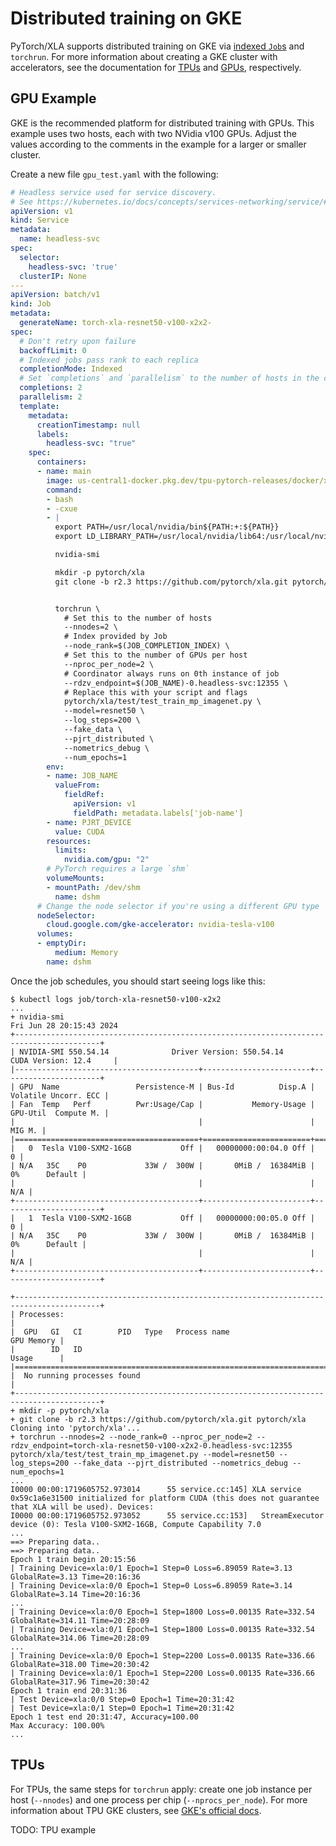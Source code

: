 # Distributed training on GKE

PyTorch/XLA supports distributed training on GKE via [indexed
`Job`s](https://kubernetes.io/docs/tasks/job/job-with-pod-to-pod-communication/)
and `torchrun`. For more information about creating a GKE cluster with
accelerators, see the documentation for
[TPUs](https://cloud.google.com/kubernetes-engine/docs/how-to/tpus) and
[GPUs](https://cloud.google.com/kubernetes-engine/docs/how-to/gpus),
respectively.

## GPU Example

GKE is the recommended platform for distributed training with GPUs. This example
uses two hosts, each with two NVidia v100 GPUs. Adjust the values according
to the comments in the example for a larger or smaller cluster.

Create a new file `gpu_test.yaml` with the following:

```yaml
# Headless service used for service discovery.
# See https://kubernetes.io/docs/concepts/services-networking/service/#headless-services
apiVersion: v1
kind: Service
metadata:
  name: headless-svc
spec:
  selector:
    headless-svc: 'true'
  clusterIP: None
---
apiVersion: batch/v1
kind: Job
metadata:
  generateName: torch-xla-resnet50-v100-x2x2-
spec:
  # Don't retry upon failure
  backoffLimit: 0
  # Indexed jobs pass rank to each replica
  completionMode: Indexed
  # Set `completions` and `parallelism` to the number of hosts in the cluster
  completions: 2
  parallelism: 2
  template:
    metadata:
      creationTimestamp: null
      labels:
        headless-svc: "true"
    spec:
      containers:
      - name: main
        image: us-central1-docker.pkg.dev/tpu-pytorch-releases/docker/xla:r2.3.0_3.10_cuda_12.1
        command:
        - bash
        - -cxue
        - |
          export PATH=/usr/local/nvidia/bin${PATH:+:${PATH}}
          export LD_LIBRARY_PATH=/usr/local/nvidia/lib64:/usr/local/nvidia/lib${LD_LIBRARY_PATH:+:${LD_LIBRARY_PATH}}

          nvidia-smi

          mkdir -p pytorch/xla
          git clone -b r2.3 https://github.com/pytorch/xla.git pytorch/xla


          torchrun \
            # Set this to the number of hosts
            --nnodes=2 \
            # Index provided by Job
            --node_rank=$(JOB_COMPLETION_INDEX) \
            # Set this to the number of GPUs per host
            --nproc_per_node=2 \
            # Coordinator always runs on 0th instance of job
            --rdzv_endpoint=$(JOB_NAME)-0.headless-svc:12355 \
            # Replace this with your script and flags
            pytorch/xla/test/test_train_mp_imagenet.py \
            --model=resnet50 \
            --log_steps=200 \
            --fake_data \
            --pjrt_distributed \
            --nometrics_debug \
            --num_epochs=1
        env:
        - name: JOB_NAME
          valueFrom:
            fieldRef:
              apiVersion: v1
              fieldPath: metadata.labels['job-name']
        - name: PJRT_DEVICE
          value: CUDA
        resources:
          limits:
            nvidia.com/gpu: "2"
        # PyTorch requires a large `shm`
        volumeMounts:
        - mountPath: /dev/shm
          name: dshm
      # Change the node selector if you're using a different GPU type
      nodeSelector:
        cloud.google.com/gke-accelerator: nvidia-tesla-v100
      volumes:
      - emptyDir:
          medium: Memory
        name: dshm
```

Once the job schedules, you should start seeing logs like this:

```
$ kubectl logs job/torch-xla-resnet50-v100-x2x2
...
+ nvidia-smi
Fri Jun 28 20:15:43 2024
+-----------------------------------------------------------------------------------------+
| NVIDIA-SMI 550.54.14              Driver Version: 550.54.14      CUDA Version: 12.4     |
|-----------------------------------------+------------------------+----------------------+
| GPU  Name                 Persistence-M | Bus-Id          Disp.A | Volatile Uncorr. ECC |
| Fan  Temp   Perf          Pwr:Usage/Cap |           Memory-Usage | GPU-Util  Compute M. |
|                                         |                        |               MIG M. |
|=========================================+========================+======================|
|   0  Tesla V100-SXM2-16GB           Off |   00000000:00:04.0 Off |                    0 |
| N/A   35C    P0             33W /  300W |       0MiB /  16384MiB |      0%      Default |
|                                         |                        |                  N/A |
+-----------------------------------------+------------------------+----------------------+
|   1  Tesla V100-SXM2-16GB           Off |   00000000:00:05.0 Off |                    0 |
| N/A   35C    P0             33W /  300W |       0MiB /  16384MiB |      0%      Default |
|                                         |                        |                  N/A |
+-----------------------------------------+------------------------+----------------------+

+-----------------------------------------------------------------------------------------+
| Processes:                                                                              |
|  GPU   GI   CI        PID   Type   Process name                              GPU Memory |
|        ID   ID                                                               Usage      |
|=========================================================================================|
|  No running processes found                                                             |
+-----------------------------------------------------------------------------------------+
+ mkdir -p pytorch/xla
+ git clone -b r2.3 https://github.com/pytorch/xla.git pytorch/xla
Cloning into 'pytorch/xla'...
+ torchrun --nnodes=2 --node_rank=0 --nproc_per_node=2 --rdzv_endpoint=torch-xla-resnet50-v100-x2x2-0.headless-svc:12355 pytorch/xla/test/test_train_mp_imagenet.py --model=resnet50 --log_steps=200 --fake_data --pjrt_distributed --nometrics_debug --num_epochs=1
...
I0000 00:00:1719605752.973014      55 service.cc:145] XLA service 0x59c1a6e31500 initialized for platform CUDA (this does not guarantee that XLA will be used). Devices:
I0000 00:00:1719605752.973052      55 service.cc:153]   StreamExecutor device (0): Tesla V100-SXM2-16GB, Compute Capability 7.0
...
==> Preparing data..
==> Preparing data..
Epoch 1 train begin 20:15:56
| Training Device=xla:0/1 Epoch=1 Step=0 Loss=6.89059 Rate=3.13 GlobalRate=3.13 Time=20:16:36
| Training Device=xla:0/0 Epoch=1 Step=0 Loss=6.89059 Rate=3.14 GlobalRate=3.14 Time=20:16:36
...
| Training Device=xla:0/0 Epoch=1 Step=1800 Loss=0.00135 Rate=332.54 GlobalRate=314.11 Time=20:28:09
| Training Device=xla:0/1 Epoch=1 Step=1800 Loss=0.00135 Rate=332.54 GlobalRate=314.06 Time=20:28:09
...
| Training Device=xla:0/0 Epoch=1 Step=2200 Loss=0.00135 Rate=336.66 GlobalRate=318.00 Time=20:30:42
| Training Device=xla:0/1 Epoch=1 Step=2200 Loss=0.00135 Rate=336.66 GlobalRate=317.96 Time=20:30:42
Epoch 1 train end 20:31:36
| Test Device=xla:0/0 Step=0 Epoch=1 Time=20:31:42
| Test Device=xla:0/1 Step=0 Epoch=1 Time=20:31:42
Epoch 1 test end 20:31:47, Accuracy=100.00
Max Accuracy: 100.00%
...
```

## TPUs

For TPUs, the same steps for `torchrun` apply: create one job instance per host
(`--nnodes`) and one process per chip (`--nprocs_per_node`). For more
information about TPU GKE clusters, see [GKE's official
docs](https://cloud.google.com/kubernetes-engine/docs/how-to/tpus).

TODO: TPU example
